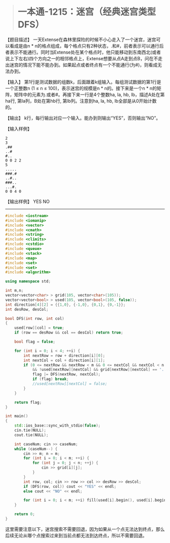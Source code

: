 > # 一本通-1215：迷宫（经典迷宫类型DFS）

【题目描述】
一天Extense在森林里探险的时候不小心走入了一个迷宫，迷宫可以看成是由n * n的格点组成，每个格点只有2种状态，.和#，前者表示可以通行后者表示不能通行。同时当Extense处在某个格点时，他只能移动到东南西北(或者说上下左右)四个方向之一的相邻格点上，Extense想要从点A走到点B，问在不走出迷宫的情况下能不能办到。如果起点或者终点有一个不能通行(为#)，则看成无法办到。

【输入】
第1行是测试数据的组数k，后面跟着k组输入。每组测试数据的第1行是一个正整数n (1 ≤ n ≤ 100)，表示迷宫的规模是n * n的。接下来是一个n * n的矩阵，矩阵中的元素为.或者#。再接下来一行是4个整数ha, la, hb, lb，描述A处在第ha行, 第la列，B处在第hb行, 第lb列。注意到ha, la, hb, lb全部是从0开始计数的。

【输出】
k行，每行输出对应一个输入。能办到则输出“YES”，否则输出“NO”。

【输入样例】

```
2
3
.##
..#
#..
0 0 2 2
5
.....
###.#
..#..
###..
...#.
0 0 4 0
```

【输出样例】
YES
NO

-----

```c++
#include <iostream>
#include <iomanip>
#include <vector>
#include <cmath>
#include <string>
#include <climits>
#include <cstdio>
#include <queue>
#include <stack>
#include <map>
#include <set>
#include <set>
#include <algorithm>

using namespace std;

int m,n;
vector<vector<char> > grid(105, vector<char>(105));
vector<vector<bool> > used(105, vector<bool>(105, false));
int direction[4][2] = {{1,0}, {-1,0}, {0,1}, {0,-1}};
int desRow, desCol;

bool DFS(int row, int col)
{
	used[row][col] = true;
	if (row == desRow && col == desCol) return true;

	bool flag = false;

	for (int i = 0; i < 4; ++i) {
		int nextRow = row + direction[i][0];
		int nextCol = col + direction[i][1];
		if (0 <= nextRow && nextRow < m && 0 <= nextCol && nextCol < n 
			&& !used[nextRow][nextCol] && grid[nextRow][nextCol] == '.') {
			flag |= DFS(nextRow, nextCol);
			if (flag) break;
			//used[nextRow][nextCol] = false;
		}
	}

	return flag;
}

int main()
{
	std::ios_base::sync_with_stdio(false);
    cin.tie(NULL);
    cout.tie(NULL);

    int caseNum; cin >> caseNum;
    while (caseNum--) {
    	cin >> m; n = m;
    	for (int i = 0; i < m; ++i) {
    		for (int j = 0; j < n; ++j) {
    			cin >> grid[i][j];
    		}
    	}
    	int row, col; cin >> row >> col >> desRow >> desCol;
    	if (DFS(row, col)) cout << "YES" << endl;
    	else cout << "NO" << endl;

    	for (int i = 0; i < m; ++i) fill(used[i].begin(), used[i].begin() + n, false);
    }

    return 0;
}
```

这里需要注意以下，迷宫搜索不需要回退，因为如果从一个点无法达到终点，那么后续无论从哪个点搜索过来到当前点都无法到达终点，所以不需要回退。